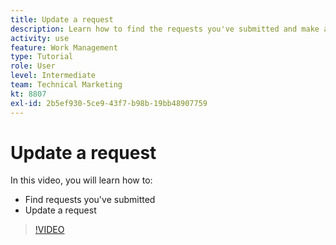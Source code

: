 ```yaml
---
title: Update a request
description: Learn how to find the requests you've submitted and make an update on those requests in [!DNL  ].
activity: use
feature: Work Management
type: Tutorial
role: User
level: Intermediate
team: Technical Marketing
kt: 8807
exl-id: 2b5ef930-5ce9-43f7-b98b-19bb48907759
---
```

# Update a request

In this video, you will learn how to:

* Find requests you've submitted
* Update a request

>[!VIDEO](https://video.tv.adobe.com/v/336091/?quality=12)
